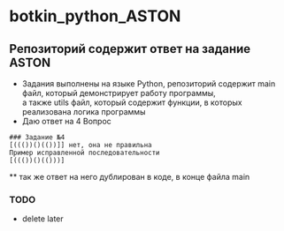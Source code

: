 # botkin_python_ASTON
## Репозиторий содержит ответ на задание ASTON
* Задания выполнены на языке Python, репозиторий содержит main файл, который демонстрирует работу программы, <br>а также utils файл, который содержит функции, в которых реализована логика программы
* Даю ответ на 4 Вопрос

```
### Задание №4
[((())()(())]] нет, она не правильна
Пример исправленной последовательности
[((())()(()))]
```
** так же ответ на него дублирован в коде, в конце файла main
### TODO 
* delete later
